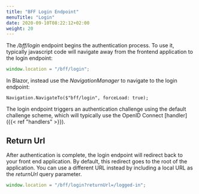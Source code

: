 ```yaml
---
title: "BFF Login Endpoint"
menuTitle: "Login"
date: 2020-09-10T08:22:12+02:00
weight: 20
---
```


The */bff/login* endpoint begins the authentication process. To use it, typically javascript code will navigate away from the frontend application to the login endpoint:
 
```js
window.location = "/bff/login";
```

In Blazor, instead use the *NavigationManager* to navigate to the login endpoint:

```
Navigation.NavigateTo($"bff/login", forceLoad: true);
```

The login endpoint triggers an authentication challenge using the default challenge scheme, which will typically use the OpenID Connect [handler]({{< ref "handlers" >}}).

## Return Url
After authentication is complete, the login endpoint will redirect back to your front end application. By default, this redirect goes to the root of the application. You can use a different URL instead by including a local URL as the *returnUrl* query parameter. 
```js
window.location = "/bff/login?returnUrl=/logged-in";
```
